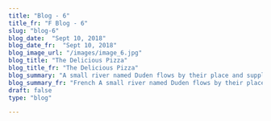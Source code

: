 ```yaml
---
title: "Blog - 6"
title_fr: "F Blog - 6"
slug: "blog-6"
blog_date:  "Sept 10, 2018"
blog_date_fr:  "Sept 10, 2018"
blog_image_url: "/images/image_6.jpg"
blog_title: "The Delicious Pizza"
blog_title_fr: "The Delicious Pizza"
blog_summary: "A small river named Duden flows by their place and supplies it with the necessary regelialia."
blog_summary_fr: "French A small river named Duden flows by their place and supplies it with the necessary regelialia."
draft: false
type: "blog"

---
```


